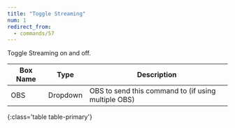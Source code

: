 ```yaml
---
title: "Toggle Streaming"
num: 1
redirect_from:
  - commands/57
---
```


Toggle Streaming on and off.

| Box Name | Type | Description | 
|-------|--------|--------
|OBS|Dropdown|OBS to send this command to (if using multiple OBS)|
{:class='table table-primary'}








